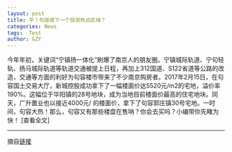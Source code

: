 ```yaml
---
layout: post
title: 平！句容成下一个投资热点区域？
categories: News
tags:  Test
author: GZY
---
```


今年年初，关键词“宁镇扬一体化”刷爆了南京人的朋友圈。宁镇城际轨道、宁句轻轨、扬马城际轨道等轨道交通被提上日程，再加上312国道、S122省道等公路的改造，交通等方面的利好为句容楼市带来了不少南京购房者。2017年2月15日，在句容国土交易大厅，新城控股成功拿下了一幅楼面价达5520元/m2的宅地，溢价率190%。这幅位于华阳镇的28号地块，成为当地目前楼面价最高的住宅地块。同天，广升置业也以接近4000元/ 的楼面价，拿下了句容郭庄镇30号宅地。一时间，句容大热！那么，句容又有那些楼盘在售呐？你会去买吗？小编带你先睹为快！ [查看全文]

*****

摘自[链接](http://nj.house.ifeng.com/column/news/jrcxyg)